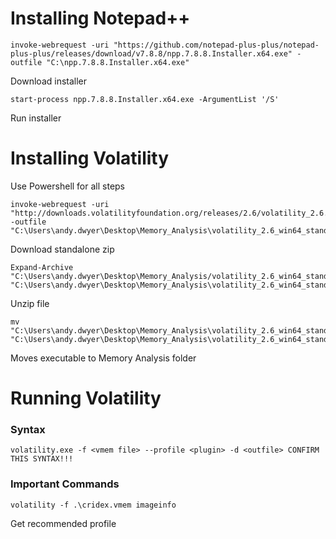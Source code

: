 # Installing Notepad++
```
invoke-webrequest -uri "https://github.com/notepad-plus-plus/notepad-plus-plus/releases/download/v7.8.8/npp.7.8.8.Installer.x64.exe" -outfile "C:\npp.7.8.8.Installer.x64.exe" 
```
Download installer
```
start-process npp.7.8.8.Installer.x64.exe -ArgumentList '/S'
```
Run installer

# Installing Volatility
Use Powershell for all steps

```
invoke-webrequest -uri "http://downloads.volatilityfoundation.org/releases/2.6/volatility_2.6.win.standalone.zip" -outfile "C:\Users\andy.dwyer\Desktop\Memory_Analysis\volatility_2.6_win64_standalone.zip"
```
Download standalone zip

```
Expand-Archive "C:\Users\andy.dwyer\Desktop\Memory_Analysis/volatility_2.6_win64_standalone.zip" "C:\Users\andy.dwyer\Desktop\Memory_Analysis\volatility_2.6_win64_standalone"
```
Unzip file

```
mv "C:\Users\andy.dwyer\Desktop\Memory_Analysis\volatility_2.6_win64_standalone\volatility_2.6_win64_standalone.exe" "C:\Users\andy.dwyer\Desktop\Memory_Analysis\volatility_2.6_win64_standalone.exe"
```
Moves executable to Memory Analysis folder

# Running Volatility

### Syntax
```
volatility.exe -f <vmem file> --profile <plugin> -d <outfile> CONFIRM THIS SYNTAX!!!
```

### Important Commands

```
volatility -f .\cridex.vmem imageinfo
```
Get recommended profile

```

```
